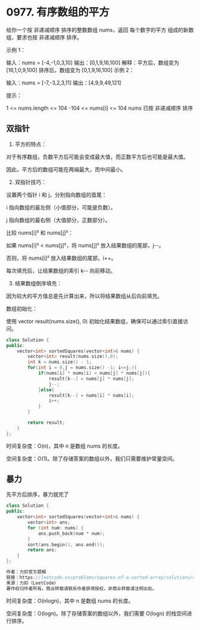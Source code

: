 # 0977. 有序数组的平方

给你一个按 非递减顺序 排序的整数数组 nums，返回 每个数字的平方 组成的新数组，要求也按 非递减顺序 排序。

示例 1：

输入：nums = [-4,-1,0,3,10]
输出：[0,1,9,16,100]
解释：平方后，数组变为 [16,1,0,9,100]
排序后，数组变为 [0,1,9,16,100]
示例 2：

输入：nums = [-7,-3,2,3,11]
输出：[4,9,9,49,121]
 

提示：

1 <= nums.length <= 104
-104 <= nums[i] <= 104
nums 已按 非递减顺序 排序

## 双指针

1. 平方的特点：

对于有序数组，负数平方后可能会变成最大值，而正数平方后也可能是最大值。

因此，平方后的数组可能在两端最大，而中间最小。

2. 双指针技巧：

设置两个指针 i 和 j，分别指向数组的首尾：

i 指向数组的最左侧（小值部分，可能是负数）。

j 指向数组的最右侧（大值部分，正数部分）。

比较 nums[i]² 和 nums[j]²：

如果 nums[i]² < nums[j]²，将 nums[j]² 放入结果数组的尾部，j--。

否则，将 nums[i]² 放入结果数组的尾部，i++。

每次填充后，让结果数组的索引 k-- 向前移动。

3. 结果数组倒序填充：

因为较大的平方值总是先计算出来，所以将结果数组从后向前填充。

数组初始化：

使用 vector<int> result(nums.size(), 0) 初始化结果数组，确保可以通过索引直接访问。


```cpp
class Solution {
public:
    vector<int> sortedSquares(vector<int>& nums) {
        vector<int> result(nums.size(),0);
        int k = nums.size() - 1;
        for(int i = 0,j = nums.size() -1; i<=j;){
            if(nums[i] * nums[i] < nums[j] * nums[j]){
                result[k--] = nums[j] * nums[j];
                j--;
            }else{
                result[k--] = nums[i] * nums[i];
                i++;
            }
        }

        return result;
    }
};
```

时间复杂度：O(n)，其中 n 是数组 nums 的长度。

空间复杂度：O(1)。除了存储答案的数组以外，我们只需要维护常量空间。


## 暴力

先平方后排序，暴力就完了

```cpp
class Solution {
public:
    vector<int> sortedSquares(vector<int>& nums) {
        vector<int> ans;
        for (int num: nums) {
            ans.push_back(num * num);
        }
        sort(ans.begin(), ans.end());
        return ans;
    }
};

作者：力扣官方题解
链接：https://leetcode.cn/problems/squares-of-a-sorted-array/solutions/447736/you-xu-shu-zu-de-ping-fang-by-leetcode-solution/
来源：力扣（LeetCode）
著作权归作者所有。商业转载请联系作者获得授权，非商业转载请注明出处。
```

时间复杂度：O(nlogn)，其中 n 是数组 nums 的长度。

空间复杂度：O(logn)。除了存储答案的数组以外，我们需要 O(logn) 的栈空间进行排序。